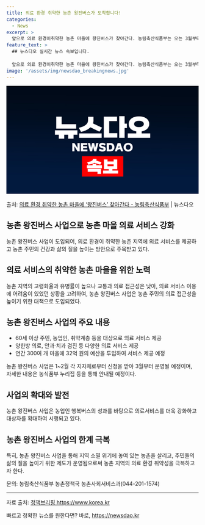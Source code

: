 ```yaml
---
title: 의료 환경 취약한 농촌 왕진버스가 도착합니다!
categories:
  - News
excerpt: >
  앞으로 의료 환경이취약한 농촌 마을에 왕진버스가 찾아간다. 농림축산식품부는 오는 3월부터 의료가 취약한 농촌…
feature_text: >
  ## 뉴스다오 실시간 뉴스 속보입니다.

  앞으로 의료 환경이취약한 농촌 마을에 왕진버스가 찾아간다. 농림축산식품부는 오는 3월부터 의료가 취약한 농촌…
image: '/assets/img/newsdao_breakingnews.jpg'
---
```


![뉴스다오 속보](/assets/img/newsdao_breakingnews.jpg)

<p>출처: <a href="https://newsdao.kr/3026" rel="dofollow">의료 환경 취약한 농촌 마을에 ‘왕진버스’ 찾아간다 - 농림축산식품부</a> | 뉴스다오</p>

<h2 data-ke-size="size26">농촌 왕진버스 사업으로 농촌 마을 의료 서비스 강화</h2>

<p data-ke-size="size16">농촌 왕진버스 사업이 도입되어, 의료 환경이 취약한 농촌 지역에 의료 서비스를 제공하고 농촌 주민의 건강과 삶의 질을 높이는 방안으로 주목받고 있다.</p>

<h2 data-ke-size="size24">의료 서비스의 취약한 농촌 마을을 위한 노력</h2>

<p data-ke-size="size16">농촌 지역의 고령화율과 유병률이 높으나 교통과 의료 접근성은 낮아, 의료 서비스 이용에 어려움이 있었던 상황을 고려하여, 농촌 왕진버스 사업은 농촌 주민의 의료 접근성을 높이기 위한 대책으로 도입되었다.</p>

<h2 data-ke-size="size24">농촌 왕진버스 사업의 주요 내용</h2>

<ul>
	<li>60세 이상 주민, 농업인, 취약계층 등을 대상으로 의료 서비스 제공</li>
	<li>양한방 의료, 안과·치과 검진 등 다양한 의료 서비스 제공</li>
	<li>연간 300여 개 마을에 32억 원의 예산을 투입하여 서비스 제공 예정</li>
</ul>

<p data-ke-size="size16">농촌 왕진버스 사업은 1~2월 각 지자체로부터 신청을 받아 3월부터 운영될 예정이며, 자세한 내용은 농식품부 누리집 등을 통해 안내될 예정이다.</p>

<h2 data-ke-size="size24">사업의 확대와 발전</h2>

<p data-ke-size="size16">농촌 왕진버스 사업은 농업인 행복버스의 성과를 바탕으로 의료서비스를 더욱 강화하고 대상자를 확대하여 시행되고 있다.</p>

<h2 data-ke-size="size24">농촌 왕진버스 사업의 한계 극복</h2>

<p data-ke-size="size16">특히, 농촌 왕진버스 사업을 통해 지역 소멸 위기에 놓여 있는 농촌을 살리고, 주민들의 삶의 질을 높이기 위한 제도가 운영됨으로써 농촌 지역의 의료 환경 취약성을 극복하고자 한다.</p>

<p data-ke-size="size16">문의: 농림축산식품부 농촌정책국 농촌사회서비스과(044-201-1574)</p>

<hr>

<p data-ke-size="size16">자료 출처: <a href="https://newsdao.kr/3026">정책브리핑 https://www.korea.kr</a></p>
 

빠르고 정확한 뉴스를 원한다면? 바로, <a href="https://newsdao.kr" rel="dofollow">https://newsdao.kr</a>


    
